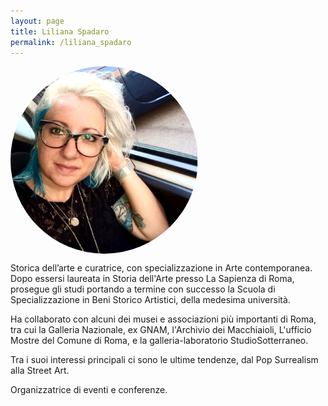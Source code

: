 ```yaml
---
layout: page
title: Liliana Spadaro
permalink: /liliana_spadaro
---
```

<div class=foto>
<style>
img {
border-radius: 50%;
}
</style>
<img src="assets/images/liliana.png" width="300" height="300" align="center">
</div>

<p>Storica dell’arte e curatrice, con specializzazione in Arte contemporanea.
Dopo essersi laureata in Storia dell'Arte presso La Sapienza di Roma, prosegue gli studi portando a termine con successo la Scuola di Specializzazione in Beni Storico Artistici, della medesima università.

Ha collaborato con alcuni dei musei e associazioni più importanti di Roma, tra cui la Galleria Nazionale, ex GNAM, l'Archivio dei Macchiaioli, L'ufficio Mostre del Comune di Roma, e la galleria-laboratorio StudioSotterraneo.

Tra i suoi interessi principali ci sono le ultime tendenze, dal Pop Surrealism alla Street Art.

Organizzatrice di eventi e conferenze.
